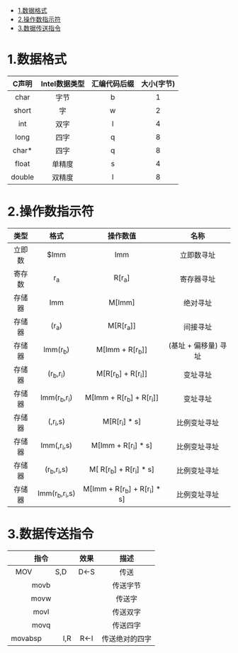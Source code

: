 - [1.数据格式](#1数据格式)
- [2.操作数指示符](#2操作数指示符)
- [3.数据传送指令](#3数据传送指令)


# 1.数据格式
|C声明|Intel数据类型|汇编代码后缀|大小(字节)|
|:--:|:--:|:--:|:--:|
|char|字节|b|1|
|short|字|w|2|
|int|双字|l|4|
|long|四字|q|8|
|char*|四字|q|8|
|float|单精度|s|4|
|double|双精度|l|8|

# 2.操作数指示符
|类型|格式|操作数值|名称|
|:--:|:--:|:--:|:--:|
|立即数|$Imm|Imm|立即数寻址|
|寄存数|r<sub>a</sub>|R[r<sub>a</sub>]|寄存器寻址|
|存储器|Imm|M[Imm]|绝对寻址|
|存储器|(r<sub>a</sub>)|M[R[r<sub>a</sub>]]|间接寻址|
|存储器|Imm(r<sub>b</sub>)|M[Imm + R[r<sub>b</sub>]]|(基址 + 偏移量) 寻址|
|存储器|(r<sub>b</sub>,r<sub>i</sub>)|M[R[r<sub>b</sub>] + R[r<sub>i</sub>]]|变址寻址|
|存储器|Imm(r<sub>b</sub>,r<sub>i</sub>)|M[Imm + R[r<sub>b</sub>] + R[r<sub>i</sub>]]|变址寻址|
|存储器|(,r<sub>i</sub>,s)|M[R[r<sub>i</sub>] * s]|比例变址寻址|
|存储器|Imm(,r<sub>i</sub>,s)|M[Imm + R[r<sub>i</sub>] * s]|比例变址寻址|
|存储器|(r<sub>b</sub>,r<sub>i</sub>,s)| M[ R[r<sub>b</sub>] + R[r<sub>i</sub>] * s]|比例变址寻址|
|存储器|Imm(r<sub>b</sub>,r<sub>i</sub>,s)| M[Imm + R[r<sub>b</sub>] + R[r<sub>i</sub>] * s]| 比例变址寻址|

# 3.数据传送指令
|指令|效果|描述|
|:--:|:--:|:--:|
|MOV &emsp;&emsp;&emsp;S,D|D←S|传送|
|movb||传送字节|
|movw||传送字|
|movl||传送双字|
|movq||传送四字|
|movabsp&emsp;&emsp;&emsp;I,R|R←I|传送绝对的四字|



